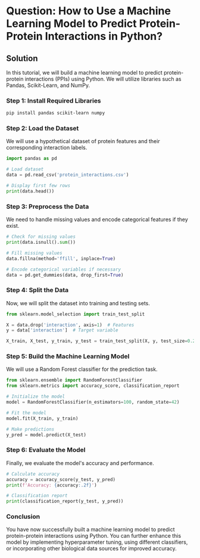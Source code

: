 # Question: How to Use a Machine Learning Model to Predict Protein-Protein Interactions in Python?

## Solution

In this tutorial, we will build a machine learning model to predict protein-protein interactions (PPIs) using Python. We will utilize libraries such as Pandas, Scikit-Learn, and NumPy. 

### Step 1: Install Required Libraries

```bash
pip install pandas scikit-learn numpy
```

### Step 2: Load the Dataset

We will use a hypothetical dataset of protein features and their corresponding interaction labels.

```python
import pandas as pd

# Load dataset
data = pd.read_csv('protein_interactions.csv')

# Display first few rows
print(data.head())
```

### Step 3: Preprocess the Data

We need to handle missing values and encode categorical features if they exist.

```python
# Check for missing values
print(data.isnull().sum())

# Fill missing values
data.fillna(method='ffill', inplace=True)

# Encode categorical variables if necessary
data = pd.get_dummies(data, drop_first=True)
```

### Step 4: Split the Data

Now, we will split the dataset into training and testing sets.

```python
from sklearn.model_selection import train_test_split

X = data.drop('interaction', axis=1)  # Features
y = data['interaction']  # Target variable

X_train, X_test, y_train, y_test = train_test_split(X, y, test_size=0.2, random_state=42)
```

### Step 5: Build the Machine Learning Model

We will use a Random Forest classifier for the prediction task.

```python
from sklearn.ensemble import RandomForestClassifier
from sklearn.metrics import accuracy_score, classification_report

# Initialize the model
model = RandomForestClassifier(n_estimators=100, random_state=42)

# Fit the model
model.fit(X_train, y_train)

# Make predictions
y_pred = model.predict(X_test)
```

### Step 6: Evaluate the Model

Finally, we evaluate the model's accuracy and performance.

```python
# Calculate accuracy
accuracy = accuracy_score(y_test, y_pred)
print(f'Accuracy: {accuracy:.2f}')

# Classification report
print(classification_report(y_test, y_pred))
```

### Conclusion

You have now successfully built a machine learning model to predict protein-protein interactions using Python. You can further enhance this model by implementing hyperparameter tuning, using different classifiers, or incorporating other biological data sources for improved accuracy.